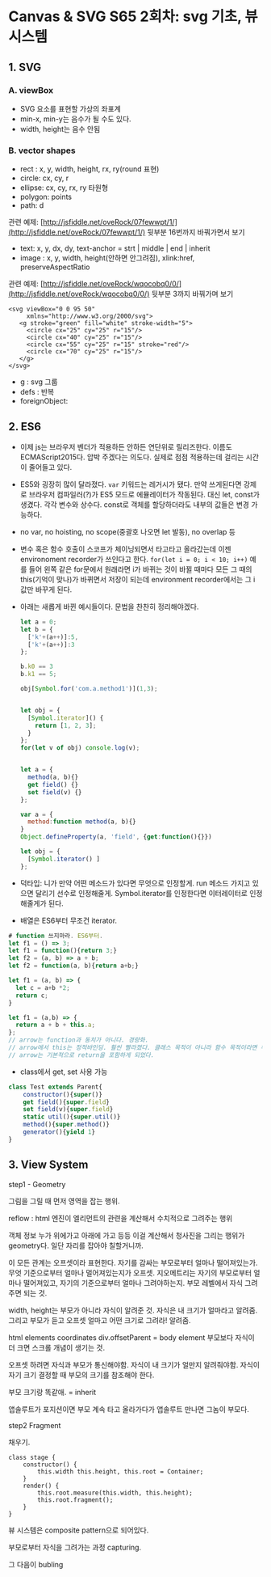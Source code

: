 # Canvas & SVG S65 2회차: svg 기초, 뷰 시스템

## 1. SVG

### A. viewBox

- SVG 요소를 표현할 가상의 좌표계
- min-x, min-y는 음수가 될 수도 있다.
- width, height는 음수 안됨

### B. vector shapes

- rect : x, y, width, height, rx, ry(round 표현)
- circle: cx, cy, r
- ellipse: cx, cy, rx, ry 타원형
- polygon: points
- path: d

관련 예제: [http://jsfiddle.net/oveRock/07fewwpt/1/](http://jsfiddle.net/oveRock/07fewwpt/1/) 뒷부분 16번까지 바꿔가면서 보기

- text: x, y, dx, dy, text-anchor = strt | middle | end | inherit
- image : x, y, width, height(안하면 안그려짐), xlink:href, preserveAspectRatio

관련 예제: [http://jsfiddle.net/oveRock/wqocobq0/0/](http://jsfiddle.net/oveRock/wqocobq0/0/) 뒷부분 3까지 바꿔가며 보기

```
<svg viewBox="0 0 95 50"
     xmlns="http://www.w3.org/2000/svg">
   <g stroke="green" fill="white" stroke-width="5">
     <circle cx="25" cy="25" r="15"/>
     <circle cx="40" cy="25" r="15"/>
     <circle cx="55" cy="25" r="15" stroke="red"/>
     <circle cx="70" cy="25" r="15"/>
   </g>
</svg>
```

- g : svg 그룹
- defs : 반복
- foreignObject: 

## 2. ES6

- 이제 js는 브라우저 벤더가 적용하든 안하든 연단위로 릴리즈한다. 이름도 ECMAScript2015다. 압박 주겠다는 의도다. 실제로 점점 적용하는데 걸리는 시간이 줄어들고 있다.
- ES5와 굉장히 많이 달라졌다. `var` 키워드는 레거시가 됐다. 만약 쓰게된다면 강제로 브라우저 컴파일러(?)가 ES5 모드로 에뮬레이터가 작동된다. 대신 let, const가 생겼다. 각각 변수와 상수다. const로 객체를 할당하더라도 내부의 값들은 변경 가능하다.
- no var, no hoisting, no scope(중괄호 나오면 let 발동), no overlap 등
- 변수 혹은 함수 호출이 스코프가 체이닝되면서 타고타고 올라갔는데 이젠 environoment recorder가 쓰인다고 한다. `for(let i = 0; i < 10; i++)` 예를 들어 왼쪽 같은 for문에서 원래라면 i가 바뀌는 것이 바뀔 때마다 모든 그 때의 this(기억이 맞나)가 바뀌면서 저장이 되는데 environment recorder에서는 그 i 값만 바꾸게 된다.
- 아래는 새롭게 바뀐 예시들이다. 문법을 찬찬히 정리해야겠다.

    ```js
    let a = 0;
    let b = {
      ['k'+(a++)]:5,
      ['k'+(a++)]:3
    };

    b.k0 == 3
    b.k1 == 5;

    obj[Symbol.for('com.a.method1')](1,3);


    let obj = {
      [Symbol.iterator]() {
        return [1, 2, 3];
      }
    };
    for(let v of obj) console.log(v);


    let a = {
      method(a, b){}
      get field() {}
      set field(v) {}
    };

    var a = {
      method:function method(a, b){}
    }
    Object.defineProperty(a, 'field', {get:function(){}})

    let obj = {
      [Symbol.iterator() ]
    };
    ```

- 덕타입: 니가 만약 어떤 메소드가 있다면 무엇으로 인정할게. run 메소드 가지고 있으면 달리기 선수로 인정해줄게. Symbol.iterator를 인정한다면 이터레이터로 인정해줄게가 된다.
- 배열은 ES6부터 무조건 iterator. 

```js
# function 쓰지마라. ES6부터.
let f1 = () => 3;
let f1 = function(){return 3;}
let f2 = (a, b) => a + b;
let f2 = function(a, b){return a+b;}

let f1 = (a, b) => {
  let c = a+b *2;
  return c;
}

let f1 = (a,b) => {
  return a + b + this.a;
};
// arrow는 function과 동치가 아니다. 경량화.
// arrow에서 this는 정적바인딩. 훨씬 빨라졌다. 클래스 목적이 아니라 함수 목적이라면 무조건 arrow를 써야 한다. 함수가 만들어진 시점이 this
// arrow는 기본적으로 return을 포함하게 되었다.
```

- class에서 get, set 사용 가능

```js
class Test extends Parent{
    constructor(){super()}
    get field(){super.field}
    set field(v){super.field}
    static util(){super.util()}
    method(){super.method()}
    generator(){yield 1}
}
```

## 3. View System

step1 - Geometry

그림을 그릴 때 먼저 영역을 잡는 행위.

reflow : html 엔진이 엘리먼트의 관련을 계산해서 수치적으로 그려주는 행위

객체 정보 누가 위에가고 아래에 가고 등등 이걸 계산해서 청사진을 그리는 행위가 geometry다. 일단 자리를 잡아야 칠할거니까.

이 모든 관계는 오프셋이라 표현한다. 자기를 감싸는 부모로부터 얼마나 떨어져있는가. 무엇 기준으로부터 얼마나 멀어져있는지가 오프셋. 지오메트리는 자기의 부모로부터 얼마나 떨어져있고, 자기의 기준으로부터 얼마나 그려야하는지. 부모 레벨에서 자식 그려주면 되는 것.

width, height는 부모가 아니라 자식이 알려준 것. 자식은 내 크기가 얼마라고 알려줌. 그리고 부모가 듣고 오프셋 얼마고 어떤 크기로 그려라! 알려줌.

html elements coordinates
div.offsetParent = body element
부모보다 자식이 더 크면 스크롤 개념이 생기는 것.

오프셋 하려면 자식과 부모가 통신해야함. 자식이 내 크기가 얼만지 알려줘야함. 자식이 자기 크기 결정할 때 부모의 크기를 참조해야 한다.

부모 크기랑 똑같애. = inherit

앱솔루트가 포지션이면 부모 계속 타고 올라가다가 앱솔루트 만나면 그놈이 부모다.

step2 Fragment

채우기.

```
class stage {
    constructor() {
        this.width this.height, this.root = Container;
    }
    render() {
        this.root.measure(this.width, this.height);
        this.root.fragment();
    }
}
```

뷰 시스템은 composite pattern으로 되어있다. 

부모로부터 자식을 그려가는 과정 capturing.

그 다음이 bubling
